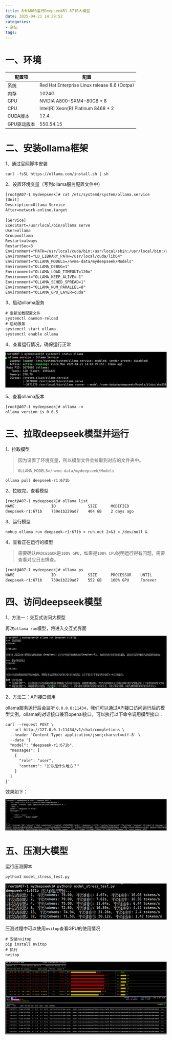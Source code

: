 ```yaml
---
title: 8卡A800运行DeepseekR1-671B大模型
date: 2025-04-21 14:29:52
categories:
- 杂记
tags:
---
```


# 一、环境

| 配置项      | 配置                                         |
| ----------- | -------------------------------------------- |
| 系统        | Red Hat Enterprise Linux release 8.6 (Ootpa) |
| 内存        | 1024G                                        |
| GPU         | NVIDIA A800-SXM4-80GB  * 8                   |
| CPU         | Intel(R) Xeon(R) Platinum 8468 * 2           |
| CUDA版本    | 12.4                                         |
| GPU驱动版本 | 550.54.15                                    |



# 二、安装ollama框架

1、通过官网脚本安装

```shell
curl -fsSL https://ollama.com/install.sh | sh
```

2、设置环境变量（写到ollama服务配置文件中）

```shell
[root@A07-1 mydeepseek]# cat /etc/systemd/system/ollama.service 
[Unit]
Description=Ollama Service
After=network-online.target

[Service]
ExecStart=/usr/local/bin/ollama serve
User=ollama
Group=ollama
Restart=always
RestartSec=3
Environment="PATH=/usr/local/cuda/bin:/usr/local/sbin:/usr/local/bin:/usr/sbin:/usr/bin:/root/bin"
Environment="LD_LIBRARY_PATH=/usr/local/cuda/lib64"
Environment="OLLAMA_MODELS=/nvme-data/mydeepseek/Models"
Environment="OLLAMA_DEBUG=1"             
Environment="OLLAMA_LOAD_TIMEOUT=120m"   
Environment="OLLAMA_KEEP_ALIVE=-1"      
Environment="OLLAMA_SCHED_SPREAD=1" 
Environment="OLLAMA_NUM_PARALLEL=8"
Environment="OLLAMA_GPU_LAYER=cuda"
```

3、启动ollama服务

```shell
# 重新加载配置文件
systemctl daemon-reload
# 启动服务
systemctl start ollama
systemctl enable ollama
```

4、查看运行情况，确保运行正常

![image-20250421143517643](./../../img/image-20250421143517643.png)

5、查看ollama版本

```shell
[root@A07-1 mydeepseek]# ollama -v
ollama version is 0.6.5
```



# 三、拉取deepseek模型并运行

1、拉取模型

>因为设置了环境变量，所以模型文件会拉取到对应的文件夹中。
>
>`OLLAMA_MODELS=/nvme-data/mydeepseek/Models`

```shell
ollama pull deepseek-r1:671b
```

2、拉取完，查看模型

```shell
[root@A07-1 mydeepseek]# ollama list
NAME                ID              SIZE      MODIFIED   
deepseek-r1:671b    739e1b229ad7    404 GB    2 days ago   
```

3、运行模型

```shell
nohup ollama run deepseek-r1:671b > run.out 2>&1 < /dev/null &
```

4、查看正在运行的模型

>需要确认`PROCESSOR`是`100% GPU`，如果是`100% CPU`说明运行得有问题，需要查看对应日志排查。

```shell
[root@A07-1 mydeepseek]# ollama ps
NAME                ID              SIZE      PROCESSOR    UNTIL   
deepseek-r1:671b    739e1b229ad7    552 GB    100% GPU     Forever  
```



# 四、访问deepseek模型

1、方法一：交互式访问大模型

再次`ollama run`模型，将进入交互式界面

![image-20250421144132968](./../../img/image-20250421144132968.png)

2、方法二：API接口调用

ollama服务运行后会监听 `0.0.0.0:11434`，我们可以通过API接口访问运行后的模型实例。ollama的对话接口兼容openai接口，可以执行以下命令调用模型接口：

```shell
curl --request POST \
  --url http://127.0.0.1:11434/v1/chat/completions \
  --header 'Content-Type: application/json;charset=utf-8' \
  --data '{
  "model": "deepseek-r1:671b",
  "messages": [
    {
      "role": "user",
      "content": "长沙是什么地方？"
    }
  ]
}'
```

效果如下：

![image-20250421144447707](./../../img/image-20250421144447707.png)



# 五、压测大模型

[压测脚本下载]: https://github.com/zhayujie/llm-eval-suite/blob/main/model_stress_test.py	"对对对"

运行压测脚本

```shell
python3 model_stress_test.py
```

![image-20250421145118917](./../../img/image-20250421145118917.png)

压测过程中可以使用`nvitop`查看GPU的使用情况

```shell
# 安装nvitop
pip install nvitop
# 执行
nvitop
```

![image-20250421144820230](./../../img/image-20250421144820230.png)